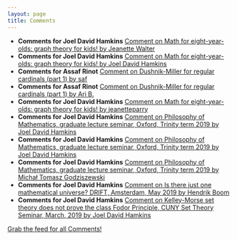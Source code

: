 ```yaml
---
layout: page
title: Comments
---
```


* **Comments for Joel David Hamkins** [Comment on Math for eight-year-olds: graph theory for kids! by Jeanette Walter](http://jdh.hamkins.org/math-for-eight-year-olds/#comment-10227)
* **Comments for Joel David Hamkins** [Comment on Math for eight-year-olds: graph theory for kids! by Joel David Hamkins](http://jdh.hamkins.org/math-for-eight-year-olds/#comment-10226)
* **Comments for Assaf Rinot** [Comment on Dushnik-Miller for regular cardinals (part 1) by saf](http://blog.assafrinot.com/?p=588#comment-675)
* **Comments for Assaf Rinot** [Comment on Dushnik-Miller for regular cardinals (part 1) by Ari B.](http://blog.assafrinot.com/?p=588#comment-674)
* **Comments for Joel David Hamkins** [Comment on Math for eight-year-olds: graph theory for kids! by jeanetteparry](http://jdh.hamkins.org/math-for-eight-year-olds/#comment-10225)
* **Comments for Joel David Hamkins** [Comment on Philosophy of Mathematics, graduate lecture seminar, Oxford, Trinity term 2019 by Joel David Hamkins](http://jdh.hamkins.org/philosophy-of-mathematics-graduate-oxford-tt19/#comment-10224)
* **Comments for Joel David Hamkins** [Comment on Philosophy of Mathematics, graduate lecture seminar, Oxford, Trinity term 2019 by Joel David Hamkins](http://jdh.hamkins.org/philosophy-of-mathematics-graduate-oxford-tt19/#comment-10223)
* **Comments for Joel David Hamkins** [Comment on Philosophy of Mathematics, graduate lecture seminar, Oxford, Trinity term 2019 by Michał Tomasz Godziszewski](http://jdh.hamkins.org/philosophy-of-mathematics-graduate-oxford-tt19/#comment-10215)
* **Comments for Joel David Hamkins** [Comment on Is there just one mathematical universe? DRIFT, Amsterdam, May 2019 by Hendrik Boom](http://jdh.hamkins.org/is-there-just-one-mathematical-universe-amsterdam-may-2019/#comment-10206)
* **Comments for Joel David Hamkins** [Comment on Kelley-Morse set theory does not prove the class Fodor Principle, CUNY Set Theory Seminar, March, 2019 by Joel David Hamkins](http://jdh.hamkins.org/kelley-morse-set-theory-does-not-prove-the-class-fodor-principle-cuny-set-theory-seminar-march-2019/#comment-10180)

[Grab the feed for all Comments!](Comments.xml)
